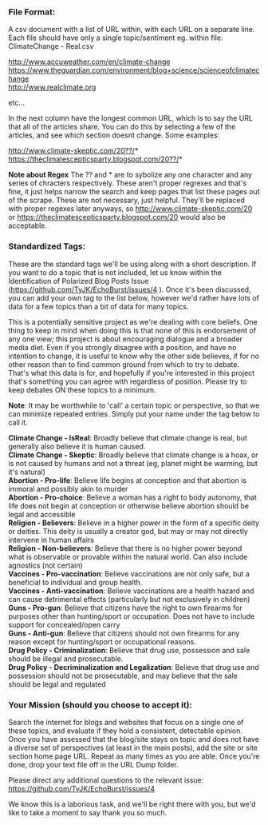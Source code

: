 ### File Format: 
A csv document with a list of URL within, with each URL on a separate line. Each file should have only a single topic/sentiment
eg. within file: ClimateChange - Real.csv

http://www.accuweather.com/en/climate-change <br />
https://www.theguardian.com/environment/blog+science/scienceofclimatechange <br />
http://www.realclimate.org <br />

etc...

In the next column have the longest common URL, which is to say the URL that all of the articles share. You can do this by selecting a few of the articles, and see which section doesnt change. Some examples:

http://www.climate-skeptic.com/20??/*
https://theclimatescepticsparty.blogspot.com/20??/*

**Note about Regex** 
The ?? and * are to sybolize any one character and any series of chracters respectively. These aren't proper regrexes and that's fine, it just helps narrow the search and keep pages that list these pages out of the scrape. These are not necessary, just helpful. They'll be replaced with proper regexes later anyways, so http://www.climate-skeptic.com/20 or https://theclimatescepticsparty.blogspot.com/20 would also be acceptable. 

### Standardized Tags:
These are the standard tags we'll be using along with a short description. If you want to do a topic that is not included, let us know within the Identification of Polarized Blog Posts Issue (https://github.com/TyJK/EchoBurst/issues/4 ). Once it's been discussed, you can add your own tag to the list below, however we'd rather have lots of data for a few topics than a bit of data for many topics. 

This is a potentially sensitive project as we're dealing with core beliefs. One thing to keep in mind when doing this is that none of this is endorsement of any one view; this project is about encouraging dialogue and a broader media diet. Even if you strongly disagree with a position, and have no intention to change, it is useful to know why the other side believes, if for no other reason than to find common ground from which to try to debate. That's what this data is for, and hopefully if you're interested in this project that's something you can agree with regardless of position. Please try to keep debates ON these topics to a minimum. 

**Note**: It may be worthwhile to 'call' a certain topic or perspective, so that we can minimize repeated entries. Simply put your name under the tag below to call it. <br />

**Climate Change - IsReal**: Broadly believe that climate change is real, but generally also believe it is human caused.<br />
**Climate Change - Skeptic**: Broadly believe that climate change is a hoax, or is not caused by humans and not a threat (eg, planet might be warming, but it's natural) <br />
**Abortion - Pro-life**: Believe life begins at conception and that abortion is immoral and possibly akin to murder<br />
**Abortion - Pro-choice**: Believe a woman has a right to body autonomy, that life does not begin at conception or otherwise believe abortion should be legal and accessible <br />
**Religion - Believers**: Believe in a higher power in the form of a specific deity or deities. This deity is usually a creator god, but may or may not directly intervene in human affairs <br />
**Religion - Non-believers**: Believe that there is no higher power beyond what is observable or provable within the natural world. Can also include agnostics (not certain) <br />
**Vaccines - Pro-vaccination**: Believe vaccinations are not only safe, but a beneficial to individual and group health.  <br />
**Vaccines - Anti-vaccination**: Believe vaccinations are a health hazard and can cause detrimental effects (particularly but not exclusively in children) <br />
**Guns - Pro-gun**: Believe that citizens have the right to own firearms for purposes other than hunting/sport or occupation. Does not have to include support for concealed/open carry <br />
**Guns - Anti-gun**: Believe that citizens should not own firearms for any reason except for hunting/sport or occupational reasons. <br />
**Drug Policy - Criminalization**: Believe that drug use, possession and sale should be illegal and prosecutable. <br />
**Drug Policy - Decriminalization and Legalization**: Believe that drug use and possession should not be prosecutable, and may believe that the sale should be legal and regulated<br />

### Your Mission (should you choose to accept it):

Search the internet for blogs and websites that focus on a single one of these topics, and evaluate if they hold a consistent, detectable opinion. Once you have assessed that the blog/site stays on topic and does not have a diverse set of perspectives (at least in the main posts), add the site or site section home page URL. Repeat as many times as you are able. Once you're done, drop your text file off in the URL Dump folder.

Please direct any additional questions to the relevant issue: https://github.com/TyJK/EchoBurst/issues/4

We know this is a laborious task, and we'll be right there with you, but we'd like to take a moment to say thank you so much. 
